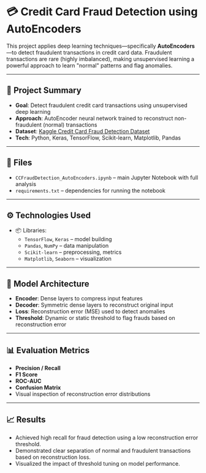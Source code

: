 # 💳 Credit Card Fraud Detection using AutoEncoders

This project applies deep learning techniques—specifically **AutoEncoders**—to detect fraudulent transactions in credit card data. Fraudulent transactions are rare (highly imbalanced), making unsupervised learning a powerful approach to learn "normal" patterns and flag anomalies.

---

## 📌 Project Summary

- **Goal**: Detect fraudulent credit card transactions using unsupervised deep learning
- **Approach**: AutoEncoder neural network trained to reconstruct non-fraudulent (normal) transactions
- **Dataset**: [Kaggle Credit Card Fraud Detection Dataset](https://www.kaggle.com/mlg-ulb/creditcardfraud)
- **Tech**: Python, Keras, TensorFlow, Scikit-learn, Matplotlib, Pandas

---

## 📁 Files

- `CCFraudDetection_AutoEncoders.ipynb` – main Jupyter Notebook with full analysis
- `requirements.txt` – dependencies for running the notebook

---

## ⚙️ Technologies Used

- 📦 Libraries:
  - `TensorFlow`, `Keras` – model building
  - `Pandas`, `NumPy` – data manipulation
  - `Scikit-learn` – preprocessing, metrics
  - `Matplotlib`, `Seaborn` – visualization

---

## 🧠 Model Architecture

- **Encoder**: Dense layers to compress input features
- **Decoder**: Symmetric dense layers to reconstruct original input
- **Loss**: Reconstruction error (MSE) used to detect anomalies
- **Threshold**: Dynamic or static threshold to flag frauds based on reconstruction error

---

## 📊 Evaluation Metrics

- **Precision / Recall**
- **F1 Score**
- **ROC-AUC**
- **Confusion Matrix**
- Visual inspection of reconstruction error distributions

---

## 📈 Results
- Achieved high recall for fraud detection using a low reconstruction error threshold.
- Demonstrated clear separation of normal and fraudulent transactions based on reconstruction loss.
- Visualized the impact of threshold tuning on model performance.
